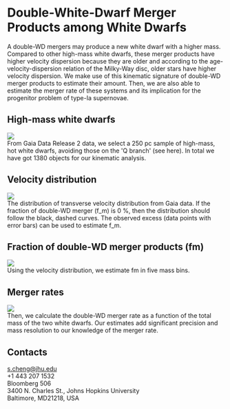 # Double-White-Dwarf Merger Products among White Dwarfs

A double-WD mergers may produce a new white dwarf with a higher mass. Compared to other high-mass white dwarfs, these merger products have higher velocity dispersion because they are older and according to the age-velocity-dispersion relation of the Milky-Way disc, older stars have higher velocity dispersion. We make use of this kinematic signature of double-WD merger products to estimate their amount. Then, we are also able to estimate the merger rate of these systems and its implication for the progenitor problem of type-Ia supernovae.

## High-mass white dwarfs
![](https://pages.jh.edu/~scheng40/DWDmerger/images/WD_HR_Oct17.png)
<br>
From Gaia Data Release 2 data, we select a 250 pc sample of high-mass, hot white dwarfs, avoiding those on the 'Q branch' (see here). In total we have got 1380 objects for our kinematic analysis.

## Velocity distribution
![](https://pages.jh.edu/~scheng40/DWDmerger/images/GOF_0813.png)
<br>
The distribution of transverse velocity distribution from Gaia data. If the fraction of double-WD merger (f_m) is 0 %, then the distribution should follow the black, dashed curves. The observed excess (data points with error bars) can be used to estimate f_m.

## Fraction of double-WD merger products (fm)
![](https://pages.jh.edu/~scheng40/DWDmerger/images/f_merger.png)
<br>
Using the velocity distribution, we estimate fm in five mass bins.

## Merger rates
![](https://pages.jh.edu/~scheng40/DWDmerger/images/merger_rate_Oct18.png)
<br>
Then, we calculate the double-WD merger rate as a function of the total mass of the two white dwarfs. Our estimates add significant precision and mass resolution to our knowledge of the merger rate.

## Contacts
s.cheng@jhu.edu
<br>
+1 443 207 1532
<br>
Bloomberg 506
<br>
3400 N. Charles St., Johns Hopkins University
<br>
Baltimore, MD21218, USA
